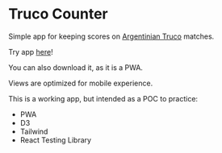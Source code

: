 # Truco Counter

Simple app for keeping scores on [Argentinian Truco](https://en.wikipedia.org/wiki/Truco) matches.

Try app [here](https://truco-counter.vercel.app/)!

You can also download it, as it is a PWA.

Views are optimized for mobile experience.

This is a working app, but intended as a POC to practice:

- PWA
- D3
- Tailwind
- React Testing Library

<!-- 
TODO:
- Unit tests
- i18n selector

Aditional todos (next stage):
- Enable select to 15/30 games
- Special values selector (envido, real, etc...)
- Undo & Redo
- add darkmode

https://www.knowledgehut.com/blog/web-development/build-progressive-web-app-with-react-js

 -->
